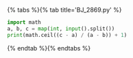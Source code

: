 {% tabs %}{% tab title='BJ_2869.py' %}

```py
import math
a, b, c = map(int, input().split())
print(math.ceil((c - a) / (a - b)) + 1)
```

{% endtab %}{% endtabs %}
